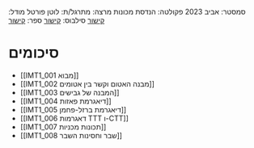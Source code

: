סמסטר: אביב 2023
פקולטה: הנדסת מכונות
מרצה: 
מתרגל/ת: לוטן פורטל
מודל: [קישור](https://moodle2223.technion.ac.il/course/view.php?id=3126)
סילבוס: [קישור](https://moodle2223.technion.ac.il/pluginfile.php/369192/mod_resource/content/1/%D7%A1%D7%99%D7%9C%D7%91%D7%95%D7%A1%20%D7%90%D7%91%D7%99%D7%91%20%D7%AA%D7%A9%D7%A4%D7%92%202023.pdf)
ספר: [קישור](https://libgen.rs/search.php?req=William+D.+Callister&column=author)

# סיכומים
- [[IMT1_001 מבוא]]
- [[IMT1_002 מבנה האטום וקשר בין אטומים]]
- [[IMT1_003 המבנה של גבישים]]
- [[IMT1_004 דיאגרמת פאזות]]
- [[IMT1_005 דיאגרמת ברזל-פחמן]]
- [[IMT1_006 דאגרמות TTT ו-CTT]]
- [[IMT1_007 תכונות מכניות]]
- [[IMT1_008 שבר וחסינות השבר]]
